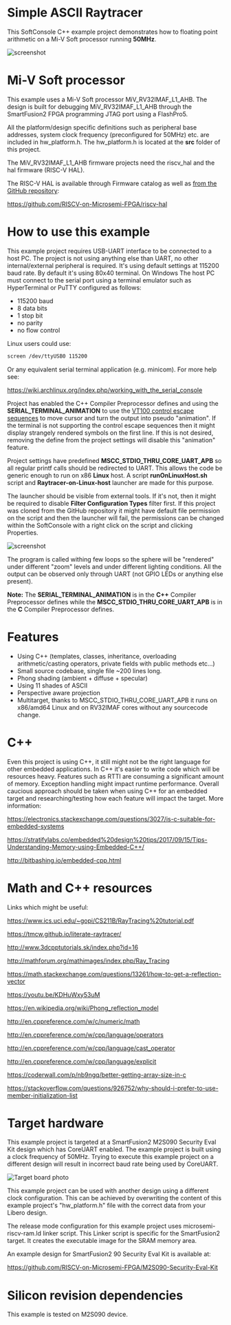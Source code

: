 # Simple ASCII Raytracer

This SoftConsole C++ example project demonstrates how to floating point arithmetic on a Mi-V Soft processor running **50MHz**.  

![screenshot](images/screenshot01.png)

# Mi-V Soft processor
This example uses a Mi-V Soft processor MiV_RV32IMAF_L1_AHB. The design is built for debugging MiV_RV32IMAF_L1_AHB through the SmartFusion2 FPGA programming JTAG port using a FlashPro5. 

All the platform/design specific definitions such as peripheral base addresses, system clock frequency (preconfigured for 50MHz) etc. are included in hw_platform.h. The hw_platform.h is located at the **src** folder of this project.

The MiV_RV32IMAF_L1_AHB firmware projects need the riscv_hal and the hal firmware (RISC-V HAL).

The RISC-V HAL is available through Firmware catalog as well as [from the GitHub repository](https://github.com/RISCV-on-Microsemi-FPGA/riscv-hal):

https://github.com/RISCV-on-Microsemi-FPGA/riscv-hal

# How to use this example
This example project requires USB-UART interface to be connected to a host PC. The project is not using anything else than UART, no other internal/external peripheral is required. It's using default settings at 115200 baud rate. By default it's using 80x40 terminal. On Windows The host PC must connect to the serial port using a terminal emulator such as HyperTerminal or PuTTY configured as follows:
* 115200 baud
* 8 data bits
* 1 stop bit
* no parity
* no flow control

Linux users could use:
```bash
screen /dev/ttyUSB0 115200
``` 
Or any equivalent serial terminal application (e.g. minicom). For more help see:

https://wiki.archlinux.org/index.php/working_with_the_serial_console

Project has enabled the C++ Compiler Preprocessor defines and using the **SERIAL_TERMINAL_ANIMATION** to use the [VT100 control escape sequences](http://www.termsys.demon.co.uk/vtansi.htm) to move cursor and turn the output into pseudo "animation". If the terminal is not supporting the control escape sequences then it might display strangely rendered symbols on the first line. If this is not desired, removing the define from the project settings will disable this "animation" feature.

Project settings have predefined **MSCC_STDIO_THRU_CORE_UART_APB** so all regular printf calls should be redirected to UART. This allows the code be generic enough to run on x86 **Linux** host. A script **runOnLinuxHost.sh** script and **Raytracer-on-Linux-host** launcher are made for this purpose.

The launcher should be visible from external tools. If it's not, then it might be required to disable **Filter Configuration Types** filter first. If this project was cloned from the GitHub repository it might have default file permission on the script and then the launcher will fail, the permissions can be changed within the SoftConsole with a right click on the script and clicking Properties.

![screenshot](images/permissions.png)

The program is called withing few loops so the sphere will be "rendered" under different "zoom" levels and under different lighting conditions. All the output can be observed only through UART (not GPIO LEDs or anything else present).

**Note:** The **SERIAL_TERMINAL_ANIMATION** is in the  **C++** Compiler Preprocessor defines while the **MSCC_STDIO_THRU_CORE_UART_APB** is in the  **C** Compiler Preprocessor defines.

# Features
* Using C++ (templates, classes, inheritance, overloading arithmetic/casting operators, private fields with public methods etc...)
* Small source codebase, single file ~200 lines long.
* Phong shading (ambient + diffuse + specular)
* Using 11 shades of ASCII
* Perspective aware projection
* Multitarget, thanks to MSCC_STDIO_THRU_CORE_UART_APB it runs on x86/amd64 Linux and on RV32IMAF cores without any sourcecode change.

# C++
Even this project is using C++, it still might not be the right language for other embedded applications. In C++ it's easier to write code which will be resources heavy. Features such as RTTI are consuming a significant amount of memory. Exception handling might impact runtime performance. Overall caucious approach should be taken when using C++ for an embedded target and researching/testing how each feature will impact the target. More information:

https://electronics.stackexchange.com/questions/3027/is-c-suitable-for-embedded-systems

https://stratifylabs.co/embedded%20design%20tips/2017/09/15/Tips-Understanding-Memory-using-Embedded-C++/

http://bitbashing.io/embedded-cpp.html


# Math and C++ resources
Links which might be useful:

https://www.ics.uci.edu/~gopi/CS211B/RayTracing%20tutorial.pdf

https://tmcw.github.io/literate-raytracer/

http://www.3dcpptutorials.sk/index.php?id=16

http://mathforum.org/mathimages/index.php/Ray_Tracing

https://math.stackexchange.com/questions/13261/how-to-get-a-reflection-vector

https://youtu.be/KDHuWxy53uM

https://en.wikipedia.org/wiki/Phong_reflection_model

http://en.cppreference.com/w/c/numeric/math

http://en.cppreference.com/w/cpp/language/operators

http://en.cppreference.com/w/cpp/language/cast_operator

http://en.cppreference.com/w/cpp/language/explicit

https://coderwall.com/p/nb9ngq/better-getting-array-size-in-c

https://stackoverflow.com/questions/926752/why-should-i-prefer-to-use-member-initialization-list

# Target hardware
This example project is targeted at a SmartFusion2 M2S090 Security Eval Kit design which has CoreUART enabled. The example project is built using a clock frequency of 50MHz. Trying to execute this example project on a different design will result in incorrect baud rate being used by CoreUART.

![Target board photo](images/target.jpg)

This example project can be used with another design using a different clock configuration. This can be achieved by overwriting the content of this example project's "hw_platform.h" file with the correct data from your Libero design.

The release mode configuration for this example project uses microsemi-riscv-ram.ld 
linker script. This Linker script is specific for the SmartFusion2 target. It creates the executable image for the SRAM memory area. 

An example design for SmartFusion2 90 Security Eval Kit is available at:

https://github.com/RISCV-on-Microsemi-FPGA/M2S090-Security-Eval-Kit

# Silicon revision dependencies
This example is tested on M2S090 device.